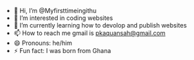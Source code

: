- 👋 Hi, I’m @Myfirsttimeingithu
- 👀 I’m interested in coding websites
- 🌱 I’m currently learning how to devolop and publish websites
- 📫 How to reach me gmail is pkaquansah@gmail.com
- 😄 Pronouns: he/him
- ⚡ Fun fact: I was born from Ghana

<!---
Myfirsttimeingithu/Myfirsttimeingithu is a ✨ special ✨ repository because its `README.md` (this file) appears on your GitHub profile.
You can click the Preview link to take a look at your changes.
--->
